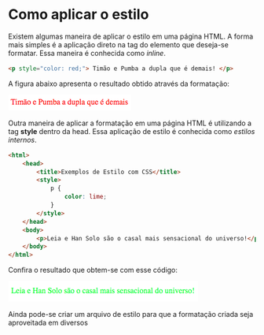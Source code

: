 # Como aplicar o estilo

Existem algumas maneira de aplicar o estilo em uma página HTML. A forma mais simples é a aplicação direto na tag do elemento que deseja-se formatar. Essa maneira é conhecida como _inline_.

```html
<p style="color: red;"> Timão e Pumba a dupla que é demais! </p>
```

A figura abaixo apresenta o resultado obtido através da formatação:

![](/assets/inline-formatacao.png)

Outra maneira de aplicar a formatação em uma página HTML é utilizando a tag **style** dentro da head. Essa aplicação de estilo é conhecida como _estilos internos_.

```html
<html>
    <head>
        <title>Exemplos de Estilo com CSS</title>
        <style>
            p {
                color: lime;
            }
        </style>
    </head>
    <body>
        <p>Leia e Han Solo são o casal mais sensacional do universo!</p>
    </body>
</html>
```

Confira o resultado que obtem-se com esse código:

![](/assets/internal-estilo.png)

Ainda pode-se criar um arquivo de estilo para que a formatação criada seja aproveitada em diversos 

